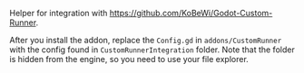 Helper for integration with https://github.com/KoBeWi/Godot-Custom-Runner.

After you install the addon, replace the `Config.gd` in `addons/CustomRunner` with the config found in `CustomRunnerIntegration` folder. Note that the folder is hidden from the engine, so you need to use your file explorer.